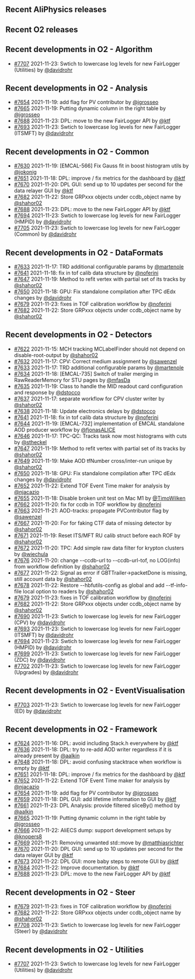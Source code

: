 ## Recent AliPhysics releases
## Recent O2 releases
## Recent developments in O2 - Algorithm
- [\#7707](https://github.com/AliceO2Group/AliceO2/pull/7707) 2021-11-23: Swtich to lowercase log levels for new FairLogger (Utilities) by [@davidrohr](https://github.com/davidrohr)
## Recent developments in O2 - Analysis
- [\#7654](https://github.com/AliceO2Group/AliceO2/pull/7654) 2021-11-19: add flag for PV contributor by [@jgrosseo](https://github.com/jgrosseo)
- [\#7665](https://github.com/AliceO2Group/AliceO2/pull/7665) 2021-11-19: Putting dynamic column in the right table by [@jgrosseo](https://github.com/jgrosseo)
- [\#7688](https://github.com/AliceO2Group/AliceO2/pull/7688) 2021-11-23: DPL: move to the new FairLogger API by [@ktf](https://github.com/ktf)
- [\#7693](https://github.com/AliceO2Group/AliceO2/pull/7693) 2021-11-23: Swtich to lowercase log levels for new FairLogger (ITSMFT) by [@davidrohr](https://github.com/davidrohr)
## Recent developments in O2 - Common
- [\#7630](https://github.com/AliceO2Group/AliceO2/pull/7630) 2021-11-19: [EMCAL-566] Fix Gauss fit in boost histogram utils by [@jokonig](https://github.com/jokonig)
- [\#7651](https://github.com/AliceO2Group/AliceO2/pull/7651) 2021-11-18: DPL: improve / fix metrics for the dashboard  by [@ktf](https://github.com/ktf)
- [\#7670](https://github.com/AliceO2Group/AliceO2/pull/7670) 2021-11-20: DPL GUI: send up to 10 updates per second for the data relayer GUI by [@ktf](https://github.com/ktf)
- [\#7682](https://github.com/AliceO2Group/AliceO2/pull/7682) 2021-11-22: Store GRPxxx objects under ccdb_object name by [@shahor02](https://github.com/shahor02)
- [\#7688](https://github.com/AliceO2Group/AliceO2/pull/7688) 2021-11-23: DPL: move to the new FairLogger API by [@ktf](https://github.com/ktf)
- [\#7694](https://github.com/AliceO2Group/AliceO2/pull/7694) 2021-11-23: Swtich to lowercase log levels for new FairLogger (HMPID) by [@davidrohr](https://github.com/davidrohr)
- [\#7705](https://github.com/AliceO2Group/AliceO2/pull/7705) 2021-11-23: Swtich to lowercase log levels for new FairLogger (Common) by [@davidrohr](https://github.com/davidrohr)
## Recent developments in O2 - DataFormats
- [\#7633](https://github.com/AliceO2Group/AliceO2/pull/7633) 2021-11-17: TRD additional configurable params by [@martenole](https://github.com/martenole)
- [\#7641](https://github.com/AliceO2Group/AliceO2/pull/7641) 2021-11-18: fix in tof calib data structure by [@noferini](https://github.com/noferini)
- [\#7647](https://github.com/AliceO2Group/AliceO2/pull/7647) 2021-11-19: Method to refit vertex with partial set of its tracks by [@shahor02](https://github.com/shahor02)
- [\#7650](https://github.com/AliceO2Group/AliceO2/pull/7650) 2021-11-18: GPU: Fix standalone compilation after TPC dEdx changes by [@davidrohr](https://github.com/davidrohr)
- [\#7679](https://github.com/AliceO2Group/AliceO2/pull/7679) 2021-11-23: fixes in TOF calibration workflow by [@noferini](https://github.com/noferini)
- [\#7682](https://github.com/AliceO2Group/AliceO2/pull/7682) 2021-11-22: Store GRPxxx objects under ccdb_object name by [@shahor02](https://github.com/shahor02)
## Recent developments in O2 - Detectors
- [\#7622](https://github.com/AliceO2Group/AliceO2/pull/7622) 2021-11-15: MCH tracking MCLabelFinder should not depend on disable-root-output by [@shahor02](https://github.com/shahor02)
- [\#7632](https://github.com/AliceO2Group/AliceO2/pull/7632) 2021-11-17: CPV: Correct medium assignment by [@sawenzel](https://github.com/sawenzel)
- [\#7633](https://github.com/AliceO2Group/AliceO2/pull/7633) 2021-11-17: TRD additional configurable params by [@martenole](https://github.com/martenole)
- [\#7634](https://github.com/AliceO2Group/AliceO2/pull/7634) 2021-11-18: [EMCAL-735] Switch of trailer merging in RawReaderMemory for STU pages by [@mfasDa](https://github.com/mfasDa)
- [\#7635](https://github.com/AliceO2Group/AliceO2/pull/7635) 2021-11-19: Class to handle the MID readout card configuration and response by [@dstocco](https://github.com/dstocco)
- [\#7637](https://github.com/AliceO2Group/AliceO2/pull/7637) 2021-11-17: separate workflow for CPV cluster writer by [@shahor02](https://github.com/shahor02)
- [\#7638](https://github.com/AliceO2Group/AliceO2/pull/7638) 2021-11-18: Update electronics delays by [@dstocco](https://github.com/dstocco)
- [\#7641](https://github.com/AliceO2Group/AliceO2/pull/7641) 2021-11-18: fix in tof calib data structure by [@noferini](https://github.com/noferini)
- [\#7644](https://github.com/AliceO2Group/AliceO2/pull/7644) 2021-11-19: [EMCAL-732] implementation of EMCAL standalone AOD producer workflow by [@fjonasALICE](https://github.com/fjonasALICE)
- [\#7646](https://github.com/AliceO2Group/AliceO2/pull/7646) 2021-11-17: TPC-QC: Tracks task now most histograms with cuts by [@stheckel](https://github.com/stheckel)
- [\#7647](https://github.com/AliceO2Group/AliceO2/pull/7647) 2021-11-19: Method to refit vertex with partial set of its tracks by [@shahor02](https://github.com/shahor02)
- [\#7649](https://github.com/AliceO2Group/AliceO2/pull/7649) 2021-11-19: Make AOD tfNumber cross/inter-run unique by [@shahor02](https://github.com/shahor02)
- [\#7650](https://github.com/AliceO2Group/AliceO2/pull/7650) 2021-11-18: GPU: Fix standalone compilation after TPC dEdx changes by [@davidrohr](https://github.com/davidrohr)
- [\#7652](https://github.com/AliceO2Group/AliceO2/pull/7652) 2021-11-22: Extend TOF Event Time maker for analysis by [@njacazio](https://github.com/njacazio)
- [\#7655](https://github.com/AliceO2Group/AliceO2/pull/7655) 2021-11-18: Disable broken unit test on Mac M1 by [@TimoWilken](https://github.com/TimoWilken)
- [\#7662](https://github.com/AliceO2Group/AliceO2/pull/7662) 2021-11-20: fix for ccdb in TOF workflow by [@noferini](https://github.com/noferini)
- [\#7663](https://github.com/AliceO2Group/AliceO2/pull/7663) 2021-11-21: AOD-tracks: propagate PVContributor flag by [@sawenzel](https://github.com/sawenzel)
- [\#7667](https://github.com/AliceO2Group/AliceO2/pull/7667) 2021-11-20: For for faking CTF data of missing detector by [@shahor02](https://github.com/shahor02)
- [\#7671](https://github.com/AliceO2Group/AliceO2/pull/7671) 2021-11-19: Reset ITS/MFT RU calib struct before each ROF by [@shahor02](https://github.com/shahor02)
- [\#7672](https://github.com/AliceO2Group/AliceO2/pull/7672) 2021-11-20: TPC: Add simple raw data filter for krypton clusters by [@wiechula](https://github.com/wiechula)
- [\#7676](https://github.com/AliceO2Group/AliceO2/pull/7676) 2021-11-20: change --ccdb-url to --ccdb-url-tof, no LOG(info) from workflow definition by [@shahor02](https://github.com/shahor02)
- [\#7677](https://github.com/AliceO2Group/AliceO2/pull/7677) 2021-11-22: Signal as error if GBTTrailer->packetDone is missing, still account data by [@shahor02](https://github.com/shahor02)
- [\#7678](https://github.com/AliceO2Group/AliceO2/pull/7678) 2021-11-22: Restore --hbfutils-config as global and add --tf-info-file local option to readers by [@shahor02](https://github.com/shahor02)
- [\#7679](https://github.com/AliceO2Group/AliceO2/pull/7679) 2021-11-23: fixes in TOF calibration workflow by [@noferini](https://github.com/noferini)
- [\#7682](https://github.com/AliceO2Group/AliceO2/pull/7682) 2021-11-22: Store GRPxxx objects under ccdb_object name by [@shahor02](https://github.com/shahor02)
- [\#7690](https://github.com/AliceO2Group/AliceO2/pull/7690) 2021-11-23: Swtich to lowercase log levels for new FairLogger (CPV) by [@davidrohr](https://github.com/davidrohr)
- [\#7693](https://github.com/AliceO2Group/AliceO2/pull/7693) 2021-11-23: Swtich to lowercase log levels for new FairLogger (ITSMFT) by [@davidrohr](https://github.com/davidrohr)
- [\#7694](https://github.com/AliceO2Group/AliceO2/pull/7694) 2021-11-23: Swtich to lowercase log levels for new FairLogger (HMPID) by [@davidrohr](https://github.com/davidrohr)
- [\#7699](https://github.com/AliceO2Group/AliceO2/pull/7699) 2021-11-23: Swtich to lowercase log levels for new FairLogger (ZDC) by [@davidrohr](https://github.com/davidrohr)
- [\#7702](https://github.com/AliceO2Group/AliceO2/pull/7702) 2021-11-23: Swtich to lowercase log levels for new FairLogger (Upgrades) by [@davidrohr](https://github.com/davidrohr)
## Recent developments in O2 - EventVisualisation
- [\#7703](https://github.com/AliceO2Group/AliceO2/pull/7703) 2021-11-23: Swtich to lowercase log levels for new FairLogger (ED) by [@davidrohr](https://github.com/davidrohr)
## Recent developments in O2 - Framework
- [\#7624](https://github.com/AliceO2Group/AliceO2/pull/7624) 2021-11-16: DPL: avoid including Stack.h everywhere by [@ktf](https://github.com/ktf)
- [\#7636](https://github.com/AliceO2Group/AliceO2/pull/7636) 2021-11-18: DPL: try to re-add AOD writer regardless if it is already present by [@aalkin](https://github.com/aalkin)
- [\#7648](https://github.com/AliceO2Group/AliceO2/pull/7648) 2021-11-18: DPL: avoid confusing stacktrace when workflow is empty by [@ktf](https://github.com/ktf)
- [\#7651](https://github.com/AliceO2Group/AliceO2/pull/7651) 2021-11-18: DPL: improve / fix metrics for the dashboard  by [@ktf](https://github.com/ktf)
- [\#7652](https://github.com/AliceO2Group/AliceO2/pull/7652) 2021-11-22: Extend TOF Event Time maker for analysis by [@njacazio](https://github.com/njacazio)
- [\#7654](https://github.com/AliceO2Group/AliceO2/pull/7654) 2021-11-19: add flag for PV contributor by [@jgrosseo](https://github.com/jgrosseo)
- [\#7659](https://github.com/AliceO2Group/AliceO2/pull/7659) 2021-11-18: DPL GUI: add lifetime information to GUI by [@ktf](https://github.com/ktf)
- [\#7661](https://github.com/AliceO2Group/AliceO2/pull/7661) 2021-11-23: DPL Analysis: provide filtered sliceBy() method by [@aalkin](https://github.com/aalkin)
- [\#7665](https://github.com/AliceO2Group/AliceO2/pull/7665) 2021-11-19: Putting dynamic column in the right table by [@jgrosseo](https://github.com/jgrosseo)
- [\#7666](https://github.com/AliceO2Group/AliceO2/pull/7666) 2021-11-22: AliECS dump: support development setups by [@knopers8](https://github.com/knopers8)
- [\#7669](https://github.com/AliceO2Group/AliceO2/pull/7669) 2021-11-21: Removing unwanted std::move by [@matthiasrichter](https://github.com/matthiasrichter)
- [\#7670](https://github.com/AliceO2Group/AliceO2/pull/7670) 2021-11-20: DPL GUI: send up to 10 updates per second for the data relayer GUI by [@ktf](https://github.com/ktf)
- [\#7673](https://github.com/AliceO2Group/AliceO2/pull/7673) 2021-11-22: DPL GUI: more baby steps to remote GUI by [@ktf](https://github.com/ktf)
- [\#7684](https://github.com/AliceO2Group/AliceO2/pull/7684) 2021-11-22: Improve documentation. by [@ktf](https://github.com/ktf)
- [\#7688](https://github.com/AliceO2Group/AliceO2/pull/7688) 2021-11-23: DPL: move to the new FairLogger API by [@ktf](https://github.com/ktf)
## Recent developments in O2 - Steer
- [\#7679](https://github.com/AliceO2Group/AliceO2/pull/7679) 2021-11-23: fixes in TOF calibration workflow by [@noferini](https://github.com/noferini)
- [\#7682](https://github.com/AliceO2Group/AliceO2/pull/7682) 2021-11-22: Store GRPxxx objects under ccdb_object name by [@shahor02](https://github.com/shahor02)
- [\#7708](https://github.com/AliceO2Group/AliceO2/pull/7708) 2021-11-23: Swtich to lowercase log levels for new FairLogger (Steer) by [@davidrohr](https://github.com/davidrohr)
## Recent developments in O2 - Utilities
- [\#7707](https://github.com/AliceO2Group/AliceO2/pull/7707) 2021-11-23: Swtich to lowercase log levels for new FairLogger (Utilities) by [@davidrohr](https://github.com/davidrohr)
